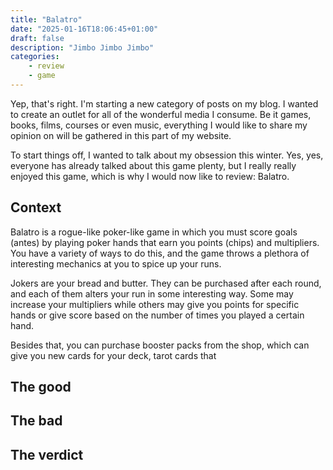 ```yaml
---
title: "Balatro"
date: "2025-01-16T18:06:45+01:00"
draft: false
description: "Jimbo Jimbo Jimbo"
categories: 
    - review
    - game
---
```


Yep, that's right. I'm starting a new category of posts on my blog. I wanted to create an outlet for all of the wonderful media I consume. Be it games, books, films, courses or even music, everything I would like to share my opinion on will be gathered in this part of my website. 

To start things off, I wanted to talk about my obsession this winter. Yes, yes, everyone has already talked about this game plenty, but I really really enjoyed this game, which is why I would now like to review: Balatro. 

## Context
Balatro is a rogue-like poker-like game in which you must score goals (antes) by playing poker hands that earn you points (chips) and multipliers. You have a variety of ways to do this, and the game throws a plethora of interesting mechanics at you to spice up your runs. 

Jokers are your bread and butter. They can be purchased after each round, and each of them alters your run in some interesting way. Some may increase your multipliers while others may give you points for specific hands or give score based on the number of times you played a certain hand. 

Besides that, you can purchase booster packs from the shop, which can give you new cards for your deck, tarot cards that 

## The good

## The bad

## The verdict